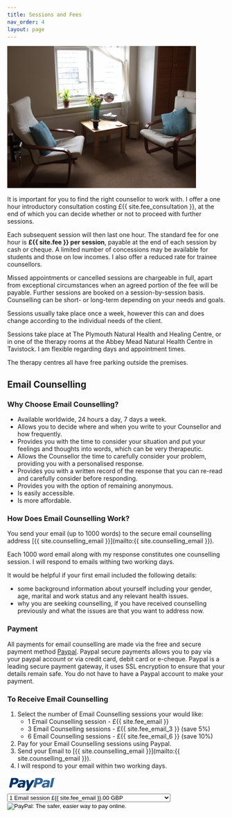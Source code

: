 ```yaml
---
title: Sessions and Fees
nav_order: 4
layout: page
---
```


![Counselling Room at the Waterloo Wellbeing Centre, Plymouth](/assets/plymouth_room.jpg)

It is important for you to find the right counsellor to work with. I offer a one hour introductory consultation costing £{{ site.fee_consultation }}, at the end of which you can decide whether or not to proceed with further sessions.

Each subsequent session will then last one hour. The standard fee for one hour is **£{{ site.fee }} per session**, payable at the end of each session by cash or cheque. A limited number of concessions may be available for students and those on low incomes. I also offer a reduced rate for trainee counsellors.

Missed appointments or cancelled sessions are chargeable in full, apart from exceptional circumstances when an agreed portion of the fee will be payable. Further sessions are booked on a session-by-session basis. Counselling can be short- or long-term depending on your needs and goals.

Sessions usually take place once a week, however this can and does change according to the individual needs of the client.

Sessions take place at The Plymouth Natural Health and Healing Centre, or in one of the therapy rooms at the Abbey Mead Natural Health Centre in Tavistock. I am flexible regarding days and appointment times.

The therapy centres all have free parking outside the premises.

## Email Counselling

### Why Choose Email Counselling?

* Available worldwide, 24 hours a day, 7 days a week.
* Allows you to decide where and when you write to your Counsellor and how frequently.
* Provides you with the time to consider your situation and put your feelings and thoughts into words, which can be very therapeutic.
* Allows the Counsellor the time to carefully consider your problem, providing you with a personalised response.
* Provides you with a written record of the response that you can re-read and carefully consider before responding.
* Provides you with the option of remaining anonymous.
* Is easily accessible.
* Is more affordable.

### How Does Email Counselling Work?

You send your email (up to 1000 words) to the secure email counselling address [{{ site.counselling_email }}](mailto:{{ site.counselling_email }}).

Each 1000 word email along with my response constitutes one counselling session. I will respond to emails withing two working days.

It would be helpful if your first email included the following details:

* some background information about yourself including your gender, age, marital and work status and any relevant health issues.
* why you are seeking counselling, if you have received counselling previously and what the issues are that you want to address now.

### Payment

All payments for email counselling are made via the free and secure payment method [Paypal](http://www.paypal.com). Paypal secure payments allows you to pay via your paypal account or via credit card, debit card or e-cheque. Paypal is a leading secure payment gateway, it uses SSL encryption to ensure that your details remain safe. You do not have to have a Paypal account to make your payment.

### To Receive Email Counselling

1. Select the number of Email Counselling sessions your would like:
    * 1 Email Counselling session - £{{ site.fee_email }}
    * 3 Email Counselling sessions - £{{ site.fee_email_3 }} (save 5%)
    * 6 Email Counselling sessions - £{{ site.fee_email_6 }} (save 10%)
2. Pay for your Email Counselling sessions using Paypal.
3. Send your Email to [{{ site.counselling_email }}](mailto:{{ site.counselling_email }}).
4. I will respond to your email within two working days.

<form action="https://www.paypal.com/cgi-bin/webscr" method="post">
    <input type="hidden" name="cmd" value="_s-xclick">
	<input type="hidden" name="hosted_button_id" value="PDH7LR3FLPPY4">
    <input type="hidden" name="on0" value="Email Counselling">
    <input type="hidden" name="currency_code" value="GBP">
	<div class="paypal">
	    <a href="http://www.paypal.com" target="_blank"><img src="/assets/paypal_logo.gif" alt="PayPal" class="paypal clean"/></a>
	    <div>
            <select name="os0">
                <option value="1 Email Counselling session">1 Email session &pound;{{ site.fee_email }}.00 GBP</option>
                <option value="3 Email Counselling sessions (save 5%)">3 Email sessions (save 5%) &pound;{{ site.fee_email_3 }}.00 GBP</option>
                <option value="6 Email Counselling sessions (save 10%)">6 Email sessions (save 10%) &pound;{{ site.fee_email_6 }}.00 GBP</option>
            </select>
            <div>
                <input type="image" src="https://www.paypalobjects.com/en_US/GB/i/btn/btn_buynowCC_LG.gif" border="0" name="submit" alt="PayPal: The safer, easier way to pay online." class="paypal">
                <img alt="" border="0" src="https://www.paypalobjects.com/en_GB/i/scr/pixel.gif" width="1" height="1" class="clean">
            </div>
	    </div>
	</div>
</form>
